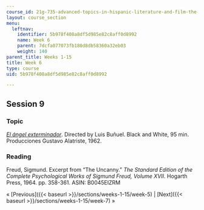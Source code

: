 ```yaml
---
course_id: 21g-735-advanced-topics-in-hispanic-literature-and-film-the-films-of-luis-bunuel-fall-2013
layout: course_section
menu:
  leftnav:
    identifier: 5b978f408a8df5d985e82c8aff0d8992
    name: Week 6
    parent: 7dcfa077073fb180d8db58360a32eb03
    weight: 140
parent_title: Weeks 1-15
title: Week 6
type: course
uid: 5b978f408a8df5d985e82c8aff0d8992

---
```


Session 9
---------

### Topic

[_El ángel exterminador_](http://www.imdb.com/title/tt0056732/?ref_=nv_sr_1). Directed by Luis Buñuel. Black and White, 95 min. Producciones Gustavo Alatriste, 1962.

### Reading

 Freud, Sigmund. Excerpt from “The Uncanny.” _The Standard Edition of the Complete Psychological Works of Sigmund Freud, Volume XVII_. Hogarth Press, 1964. pp. 358-361. ASIN: B0045EIZRM

« [Previous]({{< baseurl >}}/sections/weeks-1-15/week-5) | [Next]({{< baseurl >}}/sections/weeks-1-15/week-7) »